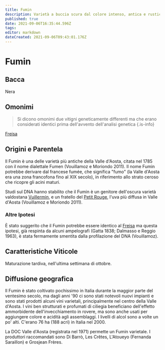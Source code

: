 ```yaml
---
title: Fumin
description: Varietà a buccia scura dal colore intenso, antica e rustica, esclusiva della Valle d'Aosta.
published: true
date: 2021-09-06T16:35:44.596Z
tags: 
editor: markdown
dateCreated: 2021-09-06T09:43:01.176Z
---
```


# Fumin

## Bacca
Nera


## Omonimi
> Si dicono omonimi due vitigni geneticamente differenti ma che erano considerati identici prima dell'avvento dell'analisi genetica
{.is-info}

[Freisa](/vitigni/bacca-nera/freisa)


## Origini e Parentela

Il Fumin è una delle varietà più antiche della Valle d'Aosta, citata nel 1785 con il nome dialettale Fumen (Vouillamoz e Moriondo 2011). Il nome Fumin potrebbe derivare dal francese fumée, che significa "fumo" (la Valle d'Aosta era una zona francofona fino al XIX secolo), in riferimento allo strato ceroso che ricopre gli acini maturi.

Studi sul DNA hanno stabilito che il Fumin è un genitore dell'oscura varietà valdostana [Vuillermin](/vitigni/bacca-nera/vuillermin), e un fratello del [Petit Rouge](/vitigni/Italia/bacca-nera/petit-rouge), l'uva più diffusa in Valle d'Aosta (Vouillamoz e Moriondo 2011).

### Altre Ipotesi

È stato suggerito che il Fumin potrebbe essere identico al [Freisa](/vitigni/bacca-nera/freisa) ma questa ipotesi, già respinta da alcuni ampelografi (Gatta 1838; Dalmasso e Reggio 1963), è stata fermamente smentita dalla profilazione del DNA (Vouillamoz).

## Caratteristiche Viticole

Maturazione tardiva, nell'ultima settimana di ottobre.

## Diffusione geografica

Il Fumin è stato coltivato pochissimo in Italia durante la maggior parte del ventesimo secolo, ma dagli anni '90 ci sono stati notevoli nuovi impianti e sono stati prodotti alcuni vini varietali, principalmente nel centro della Valle d'Aosta. I vini ben strutturati e profumati di ciliegia beneficiano dell'effetto ammorbidente dell'invecchiamento in rovere, ma sono anche usati per aggiungere colore e acidità agli assemblaggi. I livelli di alcol sono a volte un po' alti. C'erano 76 ha (188 acri) in Italia nel 2000.

La DOC Valle d'Aosta (registrata nel 1971) permette un Fumin varietale. I produttori raccomandati sono Di Barrò, Les Crêtes, L'Atoueyo (Fernanda Saraillon) e Grosjean Frères.